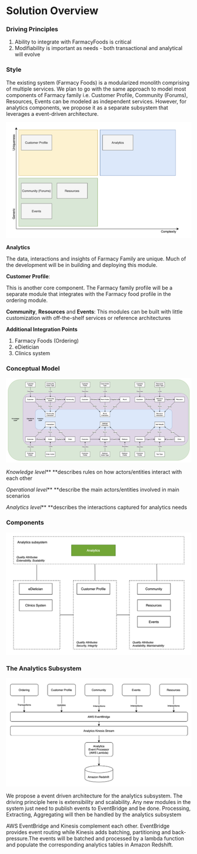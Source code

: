 # Solution Overview

### Driving Principles

1. Ability to integrate with FarmacyFoods is critical
2. Modifiability is important as needs - both transactional and analytical will evolve

### Style

The existing system (Farmacy Foods) is a modularized monolith comprising of multiple services. We plan to go with the same approach to model most components of Farmacy family i.e. Customer Profile, Community (Forums), Resources, Events can be modeled as independent services. However, for analytics components, we propose it as a separate subsystem that leverages a event-driven architecture.

![](assets/20211102_212432_Modules.png)

**Analytics**

The data, interactions and insights of Farmacy Family are unique. Much of the development will be in building and deploying this module.

**Customer Profile**:

This is another core component. The Farmacy family profile will be a separate module that integrates with the Farmacy food profile in the ordering module.

**Community**, **Resources** and **Events**: This modules can be built with little customization with off-the-shelf services or reference architectures

**Additional Integration Points**

1. Farmacy Foods (Ordering)
2. eDietician
3. Clinics system

### Conceptual Model

![](assets/20211102_221606_Conceptual_Model.png)

*Knowledge level*** **describes rules on how actors/entities interact with each other

*Operational level*** **describe the main actors/entities involved in main scenarios

*Analytics level*** **describes the interactions captured for analytics needs

### Components

![](assets/20211102_223941_Components.png)

### The Analytics Subsystem

![](assets/20211102_224220_Analytics_Subsystem.png)

We propose a event driven architecture for the analytics subsystem. The driving principle here is extensibility and scalability. Any new modules in the system just need to publish events to EventBridge and be done. Processing, Extracting, Aggregating will then be handled by the analytics subsystem 

AWS EventBridge and Kinesis complement each other. EventBridge provides event routing while Kinesis adds batching, partitioning and back-pressure.The events will be batched and processed by a lambda function and populate the corresponding analytics tables in Amazon Redshift.
